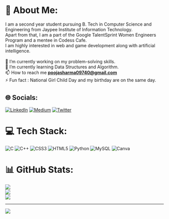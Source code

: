 # 💫 About Me:
I am a second year student pursuing B. Tech in Computer Science and Engineering from Jaypee Institute of Information Technology.<br>Apart from that, I am a part of the Google TalentSprint Women Engineers Program and a mentee in Codess Cafe. <br>I am highly interested in web and game development along with artificial intelligence.<br><br>🔭 I’m currently working on my problem-solving skills.<br>🌱 I’m currently learning Data Structures and Algorithm.<br>📫 How to reach me **poojasharma09740@gmail.com**<br>⚡ Fun fact : National Girl Child Day and my birthday are on the same day.


## 🌐 Socials:
[![LinkedIn](https://img.shields.io/badge/LinkedIn-%230077B5.svg?logo=linkedin&logoColor=white)](https://linkedin.com/in/https://www.linkedin.com/in/pooja-sharma-a80458222/) [![Medium](https://img.shields.io/badge/Medium-12100E?logo=medium&logoColor=white)](https://medium.com/@https://medium.com/@poojasharma09740) [![Twitter](https://img.shields.io/badge/Twitter-%231DA1F2.svg?logo=Twitter&logoColor=white)](https://twitter.com/Poojasharma097) 

# 💻 Tech Stack:
![C](https://img.shields.io/badge/c-%2300599C.svg?style=for-the-badge&logo=c&logoColor=white) ![C++](https://img.shields.io/badge/c++-%2300599C.svg?style=for-the-badge&logo=c%2B%2B&logoColor=white) ![CSS3](https://img.shields.io/badge/css3-%231572B6.svg?style=for-the-badge&logo=css3&logoColor=white) ![HTML5](https://img.shields.io/badge/html5-%23E34F26.svg?style=for-the-badge&logo=html5&logoColor=white) ![Python](https://img.shields.io/badge/python-3670A0?style=for-the-badge&logo=python&logoColor=ffdd54) ![MySQL](https://img.shields.io/badge/mysql-%2300f.svg?style=for-the-badge&logo=mysql&logoColor=white) ![Canva](https://img.shields.io/badge/Canva-%2300C4CC.svg?style=for-the-badge&logo=Canva&logoColor=white)
# 📊 GitHub Stats:
![](https://github-readme-stats.vercel.app/api?username=poojasharma097&theme=dark&hide_border=false&include_all_commits=false&count_private=false)<br/>
![](https://github-readme-streak-stats.herokuapp.com/?user=poojasharma097&theme=dark&hide_border=false)<br/>
![](https://github-readme-stats.vercel.app/api/top-langs/?username=poojasharma097&theme=dark&hide_border=false&include_all_commits=false&count_private=false&layout=compact)

---
[![](https://visitcount.itsvg.in/api?id=poojasharma097&icon=0&color=0)](https://visitcount.itsvg.in)

